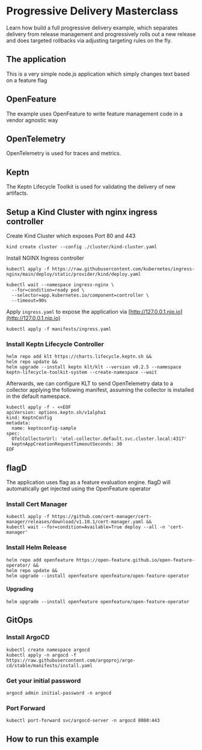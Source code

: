 # Progressive Delivery Masterclass

Learn how build a full progressive delivery example, which separates delivery from release management and progressively rolls out a new release and does targeted rollbacks via adjusting targeting rules on the fly. 

## The application

This is a very simple node.js application which simply changes text based on a feature flag

## OpenFeature

The example uses OpenFeature to write feature management code in a vendor agnostic way

## OpenTelemetry

OpenTelemetry is used for traces and metrics.

## Keptn

The Keptn Lifecycle Toolkit is used for validating the delivery of new artifacts.

## Setup a Kind Cluster with nginx ingress controller

Create Kind Cluster which exposes Port 80 and 443

```shell
kind create cluster --config ./cluster/kind-cluster.yaml
```

Install NGINX Ingress controller
```shell
kubectl apply -f https://raw.githubusercontent.com/kubernetes/ingress-nginx/main/deploy/static/provider/kind/deploy.yaml

kubectl wait --namespace ingress-nginx \
  --for=condition=ready pod \
  --selector=app.kubernetes.io/component=controller \
  --timeout=90s
```

Apply `ingress.yaml` to expose the application via [http://127.0.0.1.nip.io](http://127.0.0.1.nip.io)

```shell
kubectl apply -f manifests/ingress.yaml
```


### Install Keptn Lifecycle Controller

```shell
helm repo add klt https://charts.lifecycle.keptn.sh &&
helm repo update &&
helm upgrade --install keptn klt/klt --version v0.2.5 --namespace keptn-lifecycle-toolkit-system --create-namespace --wait
```

Afterwards, we can configure KLT to send OpenTelemetry data to a collector applying the following manifest, assuming the collector is installed in the default namespace.

```shell
kubectl apply -f - <<EOF
apiVersion: options.keptn.sh/v1alpha1
kind: KeptnConfig
metadata:
  name: keptnconfig-sample
spec:
  OTelCollectorUrl: 'otel-collector.default.svc.cluster.local:4317'
  keptnAppCreationRequestTimeoutSeconds: 30
EOF
```

## flagD

The application uses flag as a feature evaluation engine. flagD will automatically get injected using the OpenFeature operator

### Install Cert Manager

```
kubectl apply -f https://github.com/cert-manager/cert-manager/releases/download/v1.10.1/cert-manager.yaml &&
kubectl wait --for=condition=Available=True deploy --all -n 'cert-manager'
```

### Install Helm Release

```
helm repo add openfeature https://open-feature.github.io/open-feature-operator/ &&
helm repo update &&
helm upgrade --install openfeature openfeature/open-feature-operator
```

#### Upgrading

```
helm upgrade --install openfeature openfeature/open-feature-operator
```

## GitOps

### Install ArgoCD

```
kubectl create namespace argocd
kubectl apply -n argocd -f https://raw.githubusercontent.com/argoproj/argo-cd/stable/manifests/install.yaml
```

### Get your initial password

```
argocd admin initial-password -n argocd
```

### Port Forward
```
kubectl port-forward svc/argocd-server -n argocd 8080:443
```


## How to run this example

